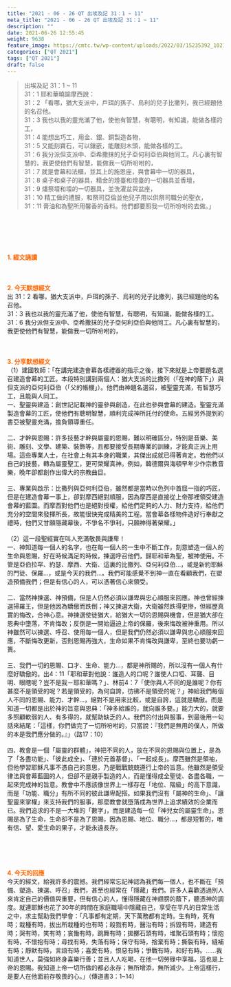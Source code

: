 ```yaml
---
title: "2021 - 06 - 26 QT 出埃及記 31：1 ~ 11"
meta_title: "2021 - 06 - 26 QT 出埃及記 31：1 ~ 11"
description: ""
date: 2021-06-26 12:55:45
weight: 9638
feature_image: https://cmtc.tw/wp-content/uploads/2022/03/15235392_10211799862337740_180693556567566654_o-1.webp
categories: ["QT 2021"]
tags: ["QT 2021"]
draft: false
---
```


<blockquote>出埃及記 31：1 ~ 11<br />
31：1 耶和華曉諭摩西說：<br />
31：2 「看哪，猶大支派中，戶珥的孫子、烏利的兒子比撒列，我已經題他的名召他。<br />
31：3 我也以我的靈充滿了他，使他有智慧，有聰明，有知識，能做各樣的工，<br />
31：4 能想出巧工，用金、銀、銅製造各物，<br />
31：5 又能刻寶石，可以鑲嵌，能雕刻木頭，能做各樣的工。<br />
31：6 我分派但支派中、亞希撒抹的兒子亞何利亞伯與他同工。凡心裏有智慧的，我更使他們有智慧，能做我一切所吩咐的，<br />
31：7 就是會幕和法櫃，並其上的施恩座，與會幕中一切的器具，<br />
31：8 桌子和桌子的器具，精金的燈臺和燈臺的一切器具並香壇，<br />
31：9 燔祭壇和壇的一切器具，並洗濯盆與盆座，<br />
31：10 精工做的禮服，和祭司亞倫並他兒子用以供祭司職分的聖衣，<br />
31：11 膏油和為聖所用馨香的香料。他們都要照我一切所吩咐的去做。」</blockquote><br />
&nbsp;<br />
<br />
&nbsp;<br />
<br />
<span style="color: #ff6600;"><strong>1. </strong><strong>經文誦讀</strong></span><br />
<br />
<span style="color: #ff6600;"><strong> </strong></span><br />
<br />
<span style="color: #ff6600;"><strong>2. 今天默想</strong><strong>經文<br />
</strong></span>出 31：2 看哪，猶大支派中，戶珥的孫子、烏利的兒子比撒列，我已經題他的名召他。<br />
31：3 我也以我的靈充滿了他，使他有智慧，有聰明，有知識，能做各樣的工。<br />
31：6 我分派但支派中、亞希撒抹的兒子亞何利亞伯與他同工。凡心裏有智慧的，我更使他們有智慧，能做我一切所吩咐的，<br />
<br />
&nbsp;<br />
<br />
<span style="color: #ff6600;"><strong>3. 分享默想經文<br />
</strong></span>（1）建國牧師：「在講完建造會幕各樣禮器的指示之後，接下來就是上帝要題名選召建造會幕的工匠。本段特別講到兩個人：猶大支派的比撒列（「在神的蔭下」）與但支派的亞何利亞伯（「父的帳棚」）。他們由神題名選召，被聖靈充滿，有智慧巧工，且能與人同工。<br />
一、聖靈與建造：創世記記載神的靈參與創造，在此也參與會幕的建造。聖靈充滿製造會幕的工匠，使他們有聰明智慧，順利完成神所託付的使命。五經另外提到約書亞被聖靈充滿，擔負領導重任。<br />
<br />
二、才幹與恩賜：許多技藝才幹與屬靈的恩賜，難以明確區分，特別是音樂、美術、雕刻、文學、建築、裝飾等，且都要接受長期專業的訓練，才能真正派上用場。這些專業人士，在社會上有其本身的職業，其傑出成就已得著肯定。若他們以自己的技藝，轉為屬靈聖工，更可榮耀真神。例如，韓德爾與海頓早年少作宗教音樂，晚年卻都創作出偉大的宗教曲目。<br />
<br />
三、專業與啟示：比撒列與亞何利亞伯，雖然都是當時以色列中首屈一指的巧匠，但是在建造會幕一事上，卻對摩西絕對順服，因為摩西是直接從上帝那裡領受建造會幕的藍圖。而摩西對他們也是絕對授權，給他們足夠的人力、財力支持，給他們充分的空間來發揮所長，故能很快完成精美的工程。當會幕各樣物件造好行奉獻之禮時，他們又甘願隱藏幕後，不爭名不爭利，只願神得著榮耀。」<br />
<br />
（2）這一段聖經實在叫人充滿敬畏與謙卑！<br />
一、神知道每一個人的名字，也在每一個人的一生中不斷工作，刻意塑造一個人的生命與恩賜，好在時候滿足的時候，揀選呼召他們，歸耶和華為聖，被神使用。不管是亞伯拉罕、約瑟、摩西、大衛、這裏的比撒列、亞何利亞伯…，或是新約耶穌的門徒、保羅…，或是今天的我們…。我們可能感覺不到神一直在看顧我們，在塑造預備我們；但是有信心的人，可以憑著信心來領受。<br />
<br />
二、當然神揀選、神預備，但是人仍然必須以謙卑與忠心順服來回應。神也曾經揀選掃羅王，但是他因為驕傲而跌倒；神又揀選大衛，大衛雖然跌得更慘，但經歷真實的悔改，合神心意。神揀選使徒猶大，給猶大一切的恩賜與機會，但是猶大卻在恩典中墮落，不肯悔改；反倒是一開始逼迫上帝的保羅，後來悔改被神重用。所以神雖然可以揀選、呼召、使用每一個人，但是我們仍然必須以謙卑與忠心順服來回應，不斷悔改更新，否則恩賜再強大，生命如果不肯悔改與謙卑，至終也要功虧一簣。<br />
<br />
三、我們一切的恩賜、口才、生命、能力…，都是神所賜的，所以沒有一個人有什麼好驕傲的。出4：11「耶和華對他說：誰造人的口呢？誰使人口啞、耳聾、目明、眼瞎呢？豈不是我－耶和華嗎？」、林前4：7「使你與人不同的是誰呢？你有甚麼不是領受的呢？若是領受的，為何自誇，彷彿不是領受的呢？」神給我們每個人不同的恩賜、能力、才幹…，絕對不是用來比較，或是自誇，這就是驕傲。而是知道一切都是出於神的旨意與恩典：「神多給誰的，就向誰多要。」能力大的，就要多照顧軟弱的人、有多得的，就幫助缺乏的人。我們的付出與服事，到最後用一句話來結尾：「這樣，你們做完了一切所吩咐的，只當說：『我們是無用的僕人，所做的本是我們應分做的。』」（路17：10）<br />
<br />
四、教會是一個「屬靈的群體」，神把不同的人，放在不同的恩賜與位置上，是為了「各盡功能」、「彼此成全」、「連於元首基督」、「一起成長」。摩西雖然是領袖，但他學習耶穌凡事不憑自己的意思，乃是戰戰兢兢遵行上帝的旨意。他雖然是領受律法與會幕藍圖的人，但卻不是親手製造的人，而是懂得成全聖徒、各盡各職，一起來完成神的旨意。教會中不應該像世界上一樣存在「地位、階級」的高下意識，而是「功能、職分」有所不同的彼此謙卑配搭。如果我們沒有「屬神的生命」、「讓聖靈來掌權」來支持我們的服事，那麼教會就墮落成為世界上追求績效的企業而已。我們追求的不是一大堆的「數字」，而是建造每一位「神兒女的屬靈生命」。恩賜是為了生命，生命卻不是為了恩賜，因為恩賜、地位、職分…，都是短暫的，唯有信、望、愛生命的果子，才能永遠長存。<br />
<br />
<br />
<br />
&nbsp;<br />
<br />
<span style="color: #ff6600;"><strong>4. 今天的回應<br />
</strong></span>今天的經文，給我許多的震撼。我們經常忘記神認為我們每一個人，也不斷在「預備、塑造、揀選、呼召」我們，甚至也經常在「隱藏」我們。許多人喜歡透過別人來肯定自己的價值與重要，但有信心的人，懂得隱藏在神翅膀的蔭下，聽憑神的調度。就連耶穌也花了30年的時間在家庭職場中隱藏自己，享受在平凡的日常生活之中，求主幫助我們學會：「凡事都有定期，天下萬務都有定時。生有時，死有時；栽種有時，拔出所栽種的也有時；殺戮有時，醫治有時；拆毀有時，建造有時；哭有時，笑有時；哀慟有時，跳舞有時；拋擲石頭有時，堆聚石頭有時；懷抱有時，不懷抱有時；尋找有時，失落有時；保守有時，捨棄有時；撕裂有時，縫補有時；靜默有時，言語有時；喜愛有時，恨惡有時；爭戰有時，和好有時。……我知道世人，莫強如終身喜樂行善；並且人人吃喝，在他一切勞碌中享福，這也是上帝的恩賜。我知道上帝一切所做的都必永存；無所增添，無所減少。上帝這樣行，是要人在他面前存敬畏的心。」（傳道書3：1~14）<br />
<br />
&nbsp;<br />
<br />
&nbsp;
        